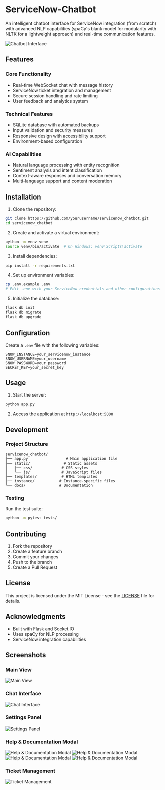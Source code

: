 # ServiceNow-Chatbot
An intelligent chatbot interface for ServiceNow integration (from scratch) with advanced NLP capabilities (spaCy's blank model for modularity with NLTK for a lightweight approach) and real-time communication features.

![Chatbot Interface](docs/images/chatbot-interface.png)

## Features

### Core Functionality
- Real-time WebSocket chat with message history
- ServiceNow ticket integration and management
- Secure session handling and rate limiting
- User feedback and analytics system

### Technical Features
- SQLite database with automated backups
- Input validation and security measures
- Responsive design with accessibility support
- Environment-based configuration

### AI Capabilities
- Natural language processing with entity recognition
- Sentiment analysis and intent classification
- Context-aware responses and conversation memory
- Multi-language support and content moderation

## Installation

1. Clone the repository:
```bash
git clone https://github.com/yourusername/servicenow_chatbot.git
cd servicenow_chatbot
```

2. Create and activate a virtual environment:
```bash
python -m venv venv
source venv/bin/activate  # On Windows: venv\Scripts\activate
```

3. Install dependencies:
```bash
pip install -r requirements.txt
```

4. Set up environment variables:
```bash
cp .env.example .env
# Edit .env with your ServiceNow credentials and other configurations
```

5. Initialize the database:
```bash
flask db init
flask db migrate
flask db upgrade
```

## Configuration

Create a `.env` file with the following variables:
```
SNOW_INSTANCE=your_servicenow_instance
SNOW_USERNAME=your_username
SNOW_PASSWORD=your_password
SECRET_KEY=your_secret_key
```

## Usage

1. Start the server:
```bash
python app.py
```

2. Access the application at `http://localhost:5000`

## Development

### Project Structure
```
servicenow_chatbot/
├── app.py                 # Main application file
├── static/               # Static assets
│   ├── css/             # CSS styles
│   └── js/              # JavaScript files
├── templates/           # HTML templates
├── instance/           # Instance-specific files
└── docs/               # Documentation
```

### Testing
Run the test suite:
```bash
python -m pytest tests/
```

## Contributing

1. Fork the repository
2. Create a feature branch
3. Commit your changes
4. Push to the branch
5. Create a Pull Request

## License

This project is licensed under the MIT License - see the [LICENSE](LICENSE) file for details.

## Acknowledgments

- Built with Flask and Socket.IO
- Uses spaCy for NLP processing
- ServiceNow integration capabilities

## Screenshots

### Main View
![Main View](docs/images/chatbot-home-view.png)

### Chat Interface
![Chat Interface](docs/images/chat-interface.png)

### Settings Panel
![Settings Panel](docs/images/settings-panel.png)

### Help & Documentation Modal
![Help & Documentation Modal](docs/images/help-and-documentation-modal-1.png)
![Help & Documentation Modal](docs/images/help-and-documentation-modal-2.png)
![Help & Documentation Modal](docs/images/help-and-documentation-modal-3.png)
![Help & Documentation Modal](docs/images/help-and-documentation-modal-4.png)

### Ticket Management
![Ticket Management](docs/images/ticket-management.png) 
